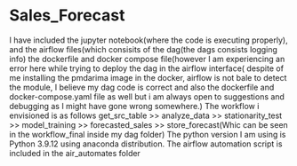 # Sales_Forecast
I have included the jupyter notebook(where the code is executing properly), and the airflow files(which consisits of the dag(the dags consists logging info) the dockerfile and docker compose file(however I am experiencing an error here while trying to deploy the dag in the airflow interface( despite of me installing the pmdarima image in the docker, airflow is not bale to detect the module, I believe my dag code is correct and also the dockerfile and docker-compose.yaml file as well but i am always open to suggestions and debugging as I might have gone wrong somewhere.)
The workflow i envisioned is as follows  get_src_table >> analyze_data >> stationarity_test >> model_training >> forecasted_sales >> store_forecast(Whic can be seen in the workflow_final inside my dag folder)
The python version I am using is Python 3.9.12 using anaconda distribution.
The airflow automation script is included in the air_automates folder

